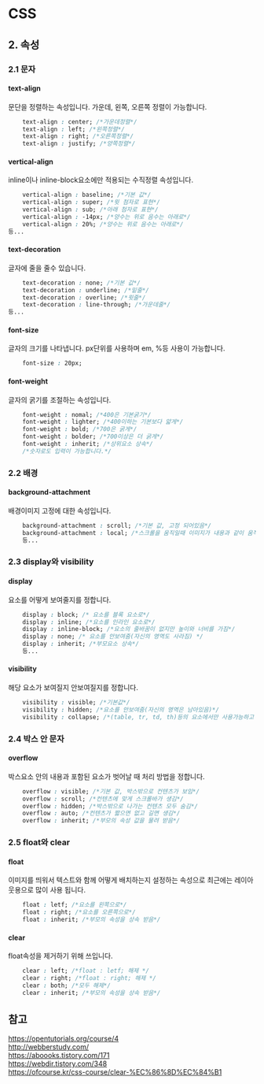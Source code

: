 # CSS

## 2. 속성
### 2.1 문자
#### text-align
문단을 정렬하는 속성입니다. 가운데, 왼쪽, 오른쪽 정렬이 가능합니다.
~~~css
    text-align : center; /*가운데정렬*/
    text-align : left; /*왼쪽정렬*/
    text-align : right; /*오른쪽정렬*/
    text-align : justify; /*양쪽정렬*/
~~~
#### vertical-align
inline이나 inline-block요소에만 적용되는 수직정렬 속성입니다.
~~~css
    vertical-align : baseline; /*기본 값*/
    vertical-align : super; /*윗 첨자로 표현*/
    vertical-align : sub; /*아래 첨자로 표현*/
    vertical-align : -14px; /*양수는 위로 음수는 아래로*/
    vertical-align : 20%; /*양수는 위로 음수는 아래로*/
등...
~~~
#### text-decoration
글자에 줄을 줄수 있습니다.
~~~css
    text-decoration : none; /*기본 값*/
    text-decoration : underline; /*밑줄*/
    text-decoration : overline; /*윗줄*/
    text-decoration : line-through; /*가운데줄*/
등...
~~~
#### font-size
글자의 크기를 나타냅니다. px단위를 사용하며 em, %등 사용이 가능합니다.
~~~css
    font-size : 20px;
~~~
#### font-weight
글자의 굵기를 조절하는 속성입니다.
~~~css
    font-weight : nomal; /*400은 기본굵기*/
    font-weight : lighter; /*400이하는 기본보다 얇게*/
    font-weight : bold; /*700은 굵게*/
    font-weight : bolder; /*700이상은 더 굵게*/
    font-weight : inherit; /*상위요소 상속*/
    /*숫자로도 입력이 가능합니다.*/
~~~
### 2.2 배경
#### background-attachment
배경이미지 고정에 대한 속성입니다.
~~~css
    background-attachment : scroll; /*기본 값, 고정 되어있음*/
    background-attachment : local; /*스크롤을 움직일때 이미지가 내용과 같이 움직임*/
    등...
~~~
### 2.3 display와 visibility
#### display
요소를 어떻게 보여줄지를 정합니다.
~~~css
    display : block; /* 요소를 블록 요소로*/
    display : inline; /*요소를 인라인 요소로*/
    display : inline-block; /*요소의 줄바꿈이 없지만 높이와 너비를 가짐*/
    display : none; /* 요소를 안보여줌(자신의 영역도 사라짐) */
    display : inherit; /*부모요소 상속*/
    등...
~~~
#### visibility
해당 요소가 보여질지 안보여질지를 정합니다.
~~~css
    visibility : visible; /*기본값*/
    visibility : hidden; /*요소를 안보여줌(자신의 영역은 남아있음)*/
    visibility : collapse; /*(table, tr, td, th)등의 요소에서만 사용가능하고 요소를 안보여줌*/
~~~
### 2.4 박스 안 문자
#### overflow
박스요소 안의 내용과 포함된 요소가 벗어날 때 처리 방법을 정합니다.
~~~css
    overflow : visible; /*기본 값, 박스밖으로 컨텐츠가 보임*/
    overflow : scroll; /*컨텐츠에 맞게 스크롤바가 생김*/
    overflow : hidden; /*박스밖으로 나가는 컨텐츠 모두 숨김*/
    overflow : auto; /*컨텐츠가 짧으면 없고 길면 생김*/
    overflow : inherit; /*부모의 속성 값을 물려 받음*/
~~~
### 2.5 float와 clear
#### float
이미지를 띄워서 텍스트와 함께 어떻게 배치하는지 설정하는 속성으로 최근에는 레이아웃용으로 많이 사용 됩니다.
~~~css
    float : letf; /*요소를 왼쪽으로*/
    float : right; /*요소를 오른쪽으로*/
    float : inherit; /*부모의 속성을 상속 받음*/
~~~
#### clear
float속성을 제거하기 위해 쓰입니다.
~~~css
    clear : left; /*float : letf; 해제 */
    clear : right; /*float : right; 해제 */
    clear : both; /*모두 해제*/
    clear : inherit; /*부모의 속성을 상속 받음*/
~~~
##  참고
<https://opentutorials.org/course/4>  
<http://webberstudy.com/>  
<https://aboooks.tistory.com/171>  
<https://webdir.tistory.com/348>  
<https://ofcourse.kr/css-course/clear-%EC%86%8D%EC%84%B1>